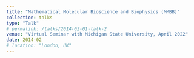 ```yaml
---
title: "Mathematical Molecular Bioscience and Biophysics (MMBB)"
collection: talks
type: "Talk"
# permalink: /talks/2014-02-01-talk-2
venue: "Virtual Seminar with Michigan State University, April 2022"
date: 2014-02
# location: "London, UK"
---
```


<!-- [More information here](http://example2.com)

This is a description of your talk, which is a markdown files that can be all markdown-ified like any other post. Yay markdown! -->
